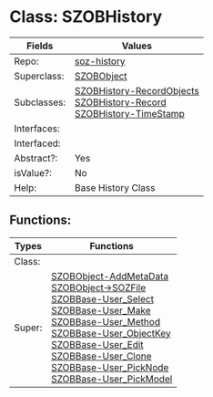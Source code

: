 
# Class:	SZOBHistory

| Fields | Values |
| --------- | --------- |
| Repo: | [soz-history](/repos/soz-history.html) |
| Superclass: | [SZOBObject](SZOBObject.html) |
| Subclasses: | [SZOBHistory-RecordObjects](SZOBHistory-RecordObjects.html) <br> [SZOBHistory-Record](SZOBHistory-Record.html) <br> [SZOBHistory-TimeStamp](SZOBHistory-TimeStamp.html) |
| Interfaces: |  |
| Interfaced: |  |
| Abstract?: | Yes |
| isValue?: | No |
| Help: | Base History Class |


## Functions:

| Types | Functions |
| --------- | --------- |
| Class: |  |
| Super: | [SZOBObject-AddMetaData](SZOBObject.html) <br> [SZOBObject->SOZFile](SZOBObject.html) <br> [SZOBBase-User_Select](SZOBBase.html) <br> [SZOBBase-User_Make](SZOBBase.html) <br> [SZOBBase-User_Method](SZOBBase.html) <br> [SZOBBase-User_ObjectKey](SZOBBase.html) <br> [SZOBBase-User_Edit](SZOBBase.html) <br> [SZOBBase-User_Clone](SZOBBase.html) <br> [SZOBBase-User_PickNode](SZOBBase.html) <br> [SZOBBase-User_PickModel](SZOBBase.html) |


